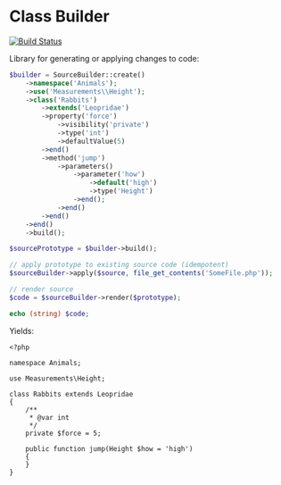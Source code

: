 Class Builder
=============

[![Build Status](https://travis-ci.org/phpactor/class-transform.svg?branch=master)](https://travis-ci.org/phpactor/class-transform)

Library for generating or applying changes to code:

```php
$builder = SourceBuilder::create()
    ->namespace('Animals');
    ->use('Measurements\\Height');
    ->class('Rabbits')
        ->extends('Leopridae')
        ->property('force')
            ->visibility('private')
            ->type('int')
            ->defaultValue(5)
        ->end()
        ->method('jump')
            ->parameters()
                ->parameter('how')
                    ->default('high')
                    ->type('Height')
                ->end();
            ->end()
        ->end()
    ->end()
    ->build();

$sourcePrototype = $builder->build();

// apply prototype to existing source code (idempotent)
$sourceBuilder->apply($source, file_get_contents('SomeFile.php'));

// render source
$code = $sourceBuilder->render($prototype);

echo (string) $code;
```

Yields:

```
<?php

namespace Animals;

use Measurements\Height;

class Rabbits extends Leopridae
{
    /**
     * @var int
     */
    private $force = 5;

    public function jump(Height $how = 'high')
    {
    }
}
